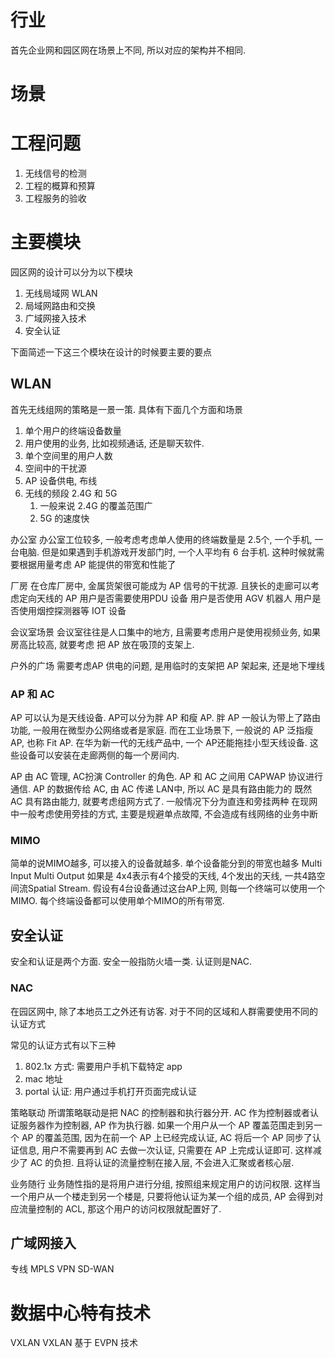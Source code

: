 
# 行业
首先企业网和园区网在场景上不同, 所以对应的架构并不相同. 


# 场景


# 工程问题
1. 无线信号的检测
2. 工程的概算和预算
3. 工程服务的验收


# 主要模块
园区网的设计可以分为以下模块

1. 无线局域网 WLAN
2. 局域网路由和交换
3. 广域网接入技术
4. 安全认证

下面简述一下这三个模块在设计的时候要主要的要点

## WLAN
首先无线组网的策略是一景一策. 具体有下面几个方面和场景
1. 单个用户的终端设备数量
2. 用户使用的业务, 比如视频通话, 还是聊天软件. 
3. 单个空间里的用户人数
4. 空间中的干扰源
5. AP 设备供电, 布线
6. 无线的频段 2.4G 和 5G
	1. 一般来说 2.4G 的覆盖范围广
	2. 5G 的速度快

办公室
办公室工位较多, 一般考虑考虑单人使用的终端数量是 2.5个, 一个手机, 一台电脑. 
但是如果遇到手机游戏开发部门时, 一个人平均有 6 台手机. 这种时候就需要根据用量考虑 AP 能提供的带宽和性能了

厂房
在仓库厂房中, 金属货架很可能成为 AP 信号的干扰源. 且狭长的走廊可以考虑定向天线的 AP
用户是否需要使用PDU 设备
用户是否使用 AGV 机器人
用户是否使用烟控探测器等 IOT 设备

会议室场景
会议室往往是人口集中的地方, 且需要考虑用户是使用视频业务, 如果房高比较高, 就要考虑
把 AP 放在吸顶的支架上. 

户外的广场
需要考虑AP 供电的问题, 是用临时的支架把 AP 架起来, 还是地下埋线

### AP 和 AC
AP 可以认为是天线设备. AP可以分为胖 AP 和瘦 AP. 胖 AP 一般认为带上了路由功能, 一般用在微型办公网络或者是家庭. 而在工业场景下, 一般说的 AP 泛指瘦 AP, 也称 Fit AP. 
在华为新一代的无线产品中, 一个 AP还能拖挂小型天线设备. 这些设备可以安装在走廊两侧的每一个房间内. 

AP 由 AC 管理, AC扮演 Controller 的角色. AP 和 AC 之间用 CAPWAP 协议进行通信.  AP 的数据传给 AC, 由 AC 传递 LAN中, 所以 AC 是具有路由能力的
既然 AC 具有路由能力, 就要考虑组网方式了. 一般情况下分为直连和旁挂两种
在现网中一般考虑使用旁挂的方式, 主要是规避单点故障, 不会造成有线网络的业务中断

### MIMO
简单的说MIMO越多, 可以接入的设备就越多. 单个设备能分到的带宽也越多
Multi Input Multi Output 如果是 4x4表示有4个接受的天线, 4个发出的天线, 一共4路空间流Spatial Stream. 假设有4台设备通过这台AP上网, 则每一个终端可以使用一个MIMO. 每个终端设备都可以使用单个MIMO的所有带宽. 

## 安全认证

安全和认证是两个方面. 安全一般指防火墙一类. 
认证则是NAC. 

### NAC
在园区网中, 除了本地员工之外还有访客. 对于不同的区域和人群需要使用不同的认证方式

常见的认证方式有以下三种
1. 802.1x 方式: 需要用户手机下载特定 app
2. mac 地址
3. portal 认证: 用户通过手机打开页面完成认证

策略联动
所谓策略联动是把 NAC 的控制器和执行器分开. AC 作为控制器或者认证服务器作为控制器, AP 作为执行器. 如果一个用户从一个 AP 覆盖范围走到另一个 AP 的覆盖范围, 因为在前一个 AP 上已经完成认证, AC 将后一个 AP 同步了认证信息, 用户不需要再到 AC 去做一次认证, 只需要在 AP 上完成认证即可. 这样减少了 AC 的负担. 且将认证的流量控制在接入层, 不会进入汇聚或者核心层. 

业务随行
业务随性指的是将用户进行分组, 按照组来规定用户的访问权限. 这样当一个用户从一个楼走到另一个楼是, 只要将他认证为某一个组的成员, AP 会得到对应流量控制的 ACL, 那这个用户的访问权限就配置好了. 


## 广域网接入

专线
MPLS VPN
SD-WAN



# 数据中心特有技术
VXLAN
VXLAN 基于 EVPN 技术


